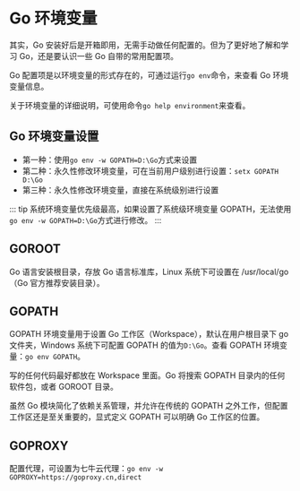 # Go 环境变量

其实，Go 安装好后是开箱即用，无需手动做任何配置的。但为了更好地了解和学习 Go，还是要认识一些 Go 自带的常用配置项。

Go 配置项是以环境变量的形式存在的，可通过运行`go env`命令，来查看 Go 环境变量信息。

关于环境变量的详细说明，可使用命令`go help environment`来查看。

## Go 环境变量设置

- 第一种：使用`go env -w GOPATH=D:\Go`方式来设置
- 第二种：永久性修改环境变量，可在当前用户级别进行设置：`setx GOPATH D:\Go`
- 第三种：永久性修改环境变量，直接在系统级别进行设置

::: tip
系统环境变量优先级最高，如果设置了系统级环境变量 GOPATH，无法使用`go env -w GOPATH=D:\Go`方式进行修改。
:::

## GOROOT

Go 语言安装根目录，存放 Go 语言标准库，Linux 系统下可设置在 /usr/local/go（Go 官方推荐安装目录）。

## GOPATH

GOPATH 环境变量用于设置 Go 工作区（Workspace），默认在用户根目录下 go 文件夹，Windows 系统下可配置 GOPATH 的值为`D:\Go`。查看 GOPATH 环境变量：`go env GOPATH`。

写的任何代码最好都放在 Workspace 里面。Go 将搜索 GOPATH 目录内的任何软件包，或者 GOROOT 目录。

虽然 Go 模块简化了依赖关系管理，并允许在传统的 GOPATH 之外工作，但配置工作区还是至关重要的，显式定义 GOPATH 可以明确 Go 工作区的位置。

## GOPROXY

配置代理，可设置为七牛云代理：`go env -w GOPROXY=https://goproxy.cn,direct`
